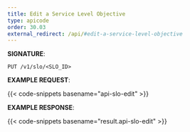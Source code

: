 ```yaml
---
title: Edit a Service Level Objective
type: apicode
order: 30.03
external_redirect: /api/#edit-a-service-level-objective
---
```


**SIGNATURE**:

`PUT /v1/slo/<SLO_ID>`

**EXAMPLE REQUEST**:

{{< code-snippets basename="api-slo-edit" >}}

**EXAMPLE RESPONSE**:

{{< code-snippets basename="result.api-slo-edit" >}}
